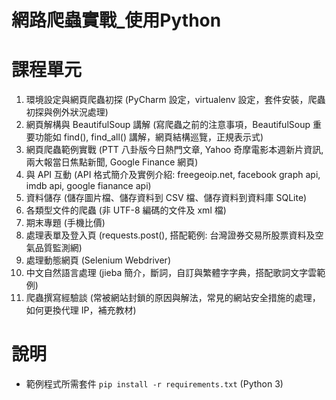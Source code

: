 # 網路爬蟲實戰_使用Python 



# 課程單元

1. 環境設定與網頁爬蟲初探 (PyCharm 設定，virtualenv 設定，套件安裝，爬蟲初探與例外狀況處理)
2. 網頁解構與 BeautifulSoup 講解 (寫爬蟲之前的注意事項，BeautifulSoup 重要功能如 find(), find_all() 講解，網頁結構巡覽，正規表示式)
3. 網頁爬蟲範例實戰 (PTT 八卦版今日熱門文章, Yahoo 奇摩電影本週新片資訊, 兩大報當日焦點新聞, Google Finance 網頁)
4. 與 API 互動 (API 格式簡介及實例介紹: freegeoip.net, facebook graph api, imdb api, google fianance api)
5. 資料儲存 (儲存圖片檔、儲存資料到 CSV 檔、儲存資料到資料庫 SQLite)
6. 各類型文件的爬蟲 (非 UTF-8 編碼的文件及 xml 檔)
7. 期末專題 (手機比價)
8. 處理表單及登入頁 (requests.post(), 搭配範例: 台灣證券交易所股票資料及空氣品質監測網)
9. 處理動態網頁 (Selenium Webdriver)
10. 中文自然語言處理 (jieba 簡介，斷詞，自訂與繁體字字典，搭配歌詞文字雲範例)
11. 爬蟲撰寫經驗談 (常被網站封鎖的原因與解法，常見的網站安全措施的處理，如何更換代理 IP，補充教材)

# 說明

* 範例程式所需套件 `pip install -r requirements.txt` (Python 3)
